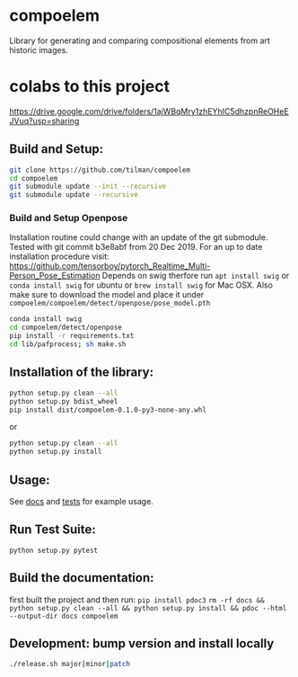 # compoelem
Library for generating and comparing compositional elements from art historic images.

# colabs to this project
https://drive.google.com/drive/folders/1ajWBqMry1zhEYhIC5dhzpnReOHeEJVuq?usp=sharing

## Build and Setup:
```bash
git clone https://github.com/tilman/compoelem
cd compoelem
git submodule update --init --recursive
git submodule update --recursive
```
### Build and Setup Openpose
Installation routine could change with an update of the git submodule. Tested with git commit b3e8abf from 20 Dec 2019. For an up to date installation procedure visit: https://github.com/tensorboy/pytorch_Realtime_Multi-Person_Pose_Estimation
Depends on swig therfore run `apt install swig` or `conda install swig` for ubuntu or `brew install swig` for Mac OSX.
Also make sure to download the model and place it under `compoelem/compoelem/detect/openpose/pose_model.pth`
```bash
conda install swig
cd compoelem/detect/openpose
pip install -r requirements.txt
cd lib/pafprocess; sh make.sh
```
## Installation of the library:
```bash
python setup.py clean --all
python setup.py bdist_wheel
pip install dist/compoelem-0.1.0-py3-none-any.whl
```
or
```bash
python setup.py clean --all
python setup.py install
```

## Usage:
See [docs](https://tilman.github.io/compositional_elements/compoelem/) and [tests](tests/test_e2e.py) for example usage.

## Run Test Suite:
`python setup.py pytest`

## Build the documentation:
first built the project and then run:
`pip install pdoc3`
`rm -rf docs && python setup.py clean --all && python setup.py install && pdoc --html --output-dir docs compoelem`

## Development: bump version and install locally
```bash
./release.sh major|minor|patch
```
